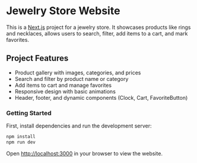 # Jewelry Store Website

This is a [Next.js](https://nextjs.org) project for a jewelry store. It showcases products like rings and necklaces, allows users to search, filter, add items to a cart, and mark favorites.

## Project Features

- Product gallery with images, categories, and prices
- Search and filter by product name or category
- Add items to cart and manage favorites
- Responsive design with basic animations
- Header, footer, and dynamic components (Clock, Cart, FavoriteButton)

### Getting Started

First, install dependencies and run the development server:

```bash
npm install
npm run dev
 ```
Open [http://localhost:3000](http://localhost:3000) in your browser to view the website.
